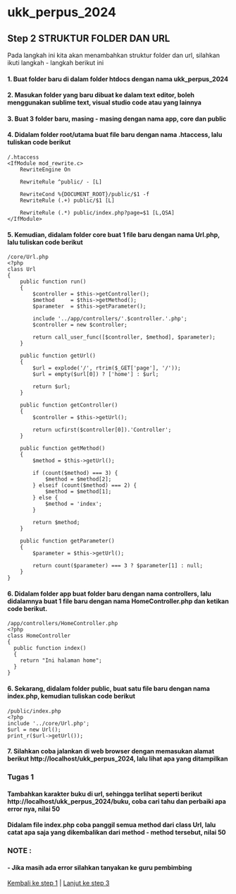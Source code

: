 # ukk_perpus_2024
## Step 2 STRUKTUR FOLDER DAN URL
Pada langkah ini kita akan menambahkan struktur folder dan url, silahkan ikuti langkah - langkah berikut ini
#### 1. Buat folder baru di dalam folder htdocs dengan nama ukk_perpus_2024
#### 2. Masukan folder yang baru dibuat ke dalam text editor, boleh menggunakan sublime text, visual studio code atau yang lainnya
#### 3. Buat 3 folder baru, masing - masing dengan nama app, core dan public
#### 4. Didalam folder root/utama buat file baru dengan nama .htaccess, lalu tuliskan code berikut
```
/.htaccess
<IfModule mod_rewrite.c>
	RewriteEngine On

	RewriteRule ^public/ - [L]

	RewriteCond %{DOCUMENT_ROOT}/public/$1 -f
	RewriteRule (.+) public/$1 [L]

	RewriteRule (.*) public/index.php?page=$1 [L,QSA]
</IfModule>
```
#### 5. Kemudian, didalam folder core buat 1 file baru dengan nama Url.php, lalu tuliskan code berikut
````
/core/Url.php
<?php 
class Url
{
	public function run()
	{
		$controller = $this->getController();
		$method 	= $this->getMethod();
		$parameter 	= $this->getParameter();

		include '../app/controllers/'.$controller.'.php';
		$controller	= new $controller;

		return call_user_func([$controller, $method], $parameter);
	}

	public function getUrl()
	{
		$url = explode('/', rtrim($_GET['page'], '/'));
		$url = empty($url[0]) ? ['home'] : $url;

		return $url;
	}

	public function getController()
	{
		$controller = $this->getUrl();

		return ucfirst($controller[0]).'Controller';
	}

	public function getMethod()
	{
		$method = $this->getUrl();

		if (count($method) === 3) {
			$method = $method[2];
		} elseif (count($method) === 2) {
			$method = $method[1];
		} else {
			$method = 'index';
		}

		return $method;
	}

	public function getParameter()
	{
		$parameter = $this->getUrl();

		return count($parameter) === 3 ? $parameter[1] : null;
	}
}
````
#### 6. Didalam folder app buat folder baru dengan nama controllers, lalu didalamnya buat 1 file baru dengan nama HomeController.php dan ketikan code berikut.
```
/app/controllers/HomeController.php
<?php 
class HomeController 
{
  public function index()
  {
    return "Ini halaman home";
  }
}

```
#### 6. Sekarang, didalam folder public, buat satu file baru dengan nama index.php, kemudian tuliskan code berikut 
```
/public/index.php
<?php 
include '../core/Url.php';
$url = new Url();
print_r($url->getUrl());
```
#### 7. Silahkan coba jalankan di web browser dengan memasukan alamat berikut http://localhost/ukk_perpus_2024, lalu lihat apa yang ditampilkan
### Tugas 1
#### Tambahkan karakter buku di url, sehingga terlihat seperti berikut http://localhost/ukk_perpus_2024/buku, coba cari tahu dan perbaiki apa error nya, nilai 50
#### Didalam file index.php coba panggil semua method dari class Url, lalu catat apa saja yang dikembalikan dari method - method tersebut, nilai 50


### NOTE :
#### - Jika masih ada error silahkan tanyakan ke guru pembimbing
[Kembali ke step 1](https://github.com/irawankilmer/ukk_perpus_2024) | 
[Lanjut ke step 3](https://github.com/irawankilmer/ukk_perpus_2024/tree/step-3)
